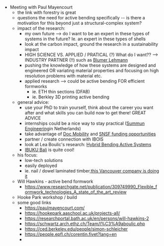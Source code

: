 - Meeting with Paul Mayencourt
	- the link with forestry is great
	- questions the need for active bending specifically -- is there a motivation for this beyond just a structural-complex system?
	- impact of the research:
		- my own future --> do I want to be an expert in these types of systems in the future? Ie. an expert in these types of shells
		- look at the carbon impact, ground the research in a sustainability impact
		- HIGH SCIENCE VS. APPLIED / PRATICAL (?) What do I want?? --> INDUSTRY PARTNER (!!) such as [Blumer Lehmann](https://www.blumer-lehmann.com/)
		- pushing the knowledge of how these systems are designed and engineered OR variating material properties and focusing on high resolution problems with material etc.
		- applied research --> could be active bending FOR efficient formworks
			- ie. ETH thin sections (DFAB)
			- ie. Berkley 3D printing active bending
	- general advice:
		- use your PhD to train yourself, think about the career you want after and what skills you can build now to get there! GREAT ADVICE
		- internships could be a nice way to stay practical ([Summun Engineering](https://www.summum.engineering/)in Netherlands)
		- take advantage of [Doc Mobility](https://www.epfl.ch/education/phd/doctoral-studies-structure/customized-curricula/epfl-doc-mobility/) and [SNSF funding opportunities](https://www.epfl.ch/campus/services/finance/services-of-the-vice-presidency-of-financ/fund-management/the-swiss-national-science-foundation/)
		- partner / create connection with IBOIS
		- look at Lea Boulic's research: [Hybrid Bending Active Systems](https://www.ingentaconnect.com/content/iass/piass/2018/00002018/00000028/art00003)
		- [IBUKU Bali](https://www.google.com/url?sa=t&rct=j&q=&esrc=s&source=web&cd=&ved=2ahUKEwiHgo6t9c-BAxUB76QKHTifAjgQFnoECBUQAQ&url=https%3A%2F%2Fibuku.com%2F&usg=AOvVaw3lE2cfR3oa5Mey2gwGGoi5&opi=89978449) is quite cool!
	- his focus:
		- low-tech solutions
		- easily deployed
		- ie. nail / dowel laminated timber,[this Vancouver company is doing it](https://mercermasstimber.com/)
	- Will Hawkins - active bend formwork
		- https://www.researchgate.net/publication/309749990_Flexible_formwork_technologies_A_state_of_the_art_review
	- Hooke Park workshop / build
	- some good links
		- https://paulmayencourt.com/
		- https://hookepark.aaschool.ac.uk/projects-all/
		- https://researchportal.bath.ac.uk/en/persons/will-hawkins-2
		- https://schwartz.arch.ethz.ch/Team/l%C3%A9aboulic.php
		- https://ced.berkeley.edu/people/simon-schleicher
		- https://people.epfl.ch/corentin.fivet?lang=en
		-